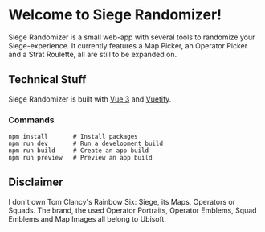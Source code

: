# Welcome to Siege Randomizer!

Siege Randomizer is a small web-app with several tools to randomize your Siege-experience. It currently features a Map Picker, an Operator Picker and a Strat Roulette, all are still to be expanded on.

##  Technical Stuff

Siege Randomizer is built with [Vue 3](https://vuejs.org) and [Vuetify](https://vuetifyjs.com).

### Commands
```shell
npm install       # Install packages
npm run dev       # Run a development build
npm run build     # Create an app build
npm run preview   # Preview an app build
```

##  Disclaimer

I don't own Tom Clancy's Rainbow Six: Siege, its Maps, Operators or Squads. The brand, the used Operator Portraits, Operator Emblems, Squad Emblems and Map Images all belong to Ubisoft.
